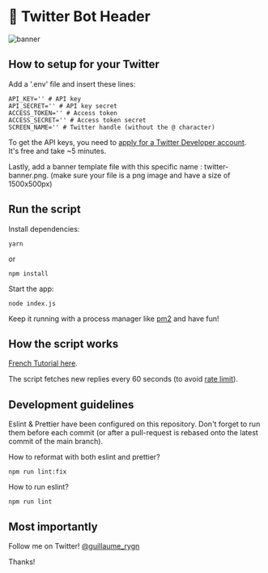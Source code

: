 # 🤖 Twitter Bot Header

![banner](images/banner.png)

## How to setup for your Twitter

Add a '.env' file and insert these lines:

```
API_KEY='' # API key
API_SECRET='' # API key secret
ACCESS_TOKEN='' # Access token
ACCESS_SECRET='' # Access token secret
SCREEN_NAME='' # Twitter handle (without the @ character)
```

To get the API keys, you need to [apply for a Twitter Developer account](https://developer.twitter.com/en/apply-for-access).  
It's free and take ~5 minutes.

Lastly, add a banner template file with this specific name : twitter-banner.png.
(make sure your file is a png image and have a size of 1500x500px)

## Run the script

Install dependencies:

```shell
yarn
```

or

```shell
npm install
```

Start the app:

```shell
node index.js
```

Keep it running with a process manager like [pm2](https://pm2.io/) and have fun!

## How the script works

[French Tutorial here](https://hot-jujube-90c.notion.site/Twitter-Bot-Header-eef6c49eee4c4762bca9e4a50aefd91e).

The script fetches new replies every 60 seconds (to avoid [rate limit](https://developer.twitter.com/en/docs/twitter-api/v1/accounts-and-users/follow-search-get-users/api-reference/get-users-show)).

## Development guidelines

Eslint & Prettier have been configured on this repository.
Don't forget to run them before each commit 
(or after a pull-request is rebased onto the latest commit of the main branch).

How to reformat with both eslint and prettier?

```
npm run lint:fix
```

How to run eslint?

```
npm run lint
```

## Most importantly

Follow me on Twitter! [@guillaume_rygn](https://twitter.com/guillaume_rygn)

Thanks!
